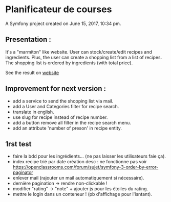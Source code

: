 Planificateur de courses
========================

A Symfony project created on June 15, 2017, 10:34 pm.

## Presentation :

It's a "marmiton" like website. User can stock/create/edit recipes and ingredients. Plus, the user can create a shopping list from a list of recipes. The shopping list is ordered by ingredients (with total price).

See the result on [website](https://fromdanut.hd.free.fr/pc)

## Improvement for next version :

- add a service to send the shopping list via mail.
- add a User and Categories filter for recipe search.
- translate in english.
- use slug for recipe instead of recipe number.
- add a button remove all filter in the recipe search menu.
- add an attribute 'number of preson' in recipe entity.


## 1rst test

- faire la bdd pour les ingrédients... (ne pas laisser les utilisateurs faie ça).
- index recipe trié par date création desc : ne fonctionne pas voir https://openclassrooms.com/forum/sujet/symfony-3-order-by-error-paginator
- enlever mail (rajouter un mail automatiquement si nécessaire).
- dernière pagination -> rendre non-clickable !
- modifier "rating" -> "note" + ajouter js pour les étoiles du rating.
- mettre le login dans un conteneur ! (pb d'affichage pour l'isntant).
